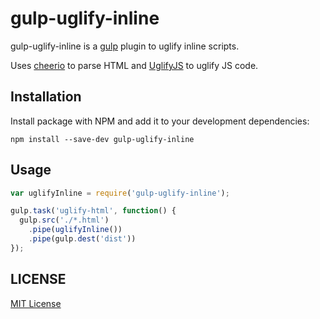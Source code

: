 # gulp-uglify-inline

gulp-uglify-inline is a [gulp](https://github.com/wearefractal/gulp) plugin to uglify inline scripts.

Uses [cheerio](https://github.com/cheeriojs/cheerio) to parse HTML and [UglifyJS](https://github.com/mishoo/UglifyJS) to uglify JS code.

## Installation

Install package with NPM and add it to your development dependencies:

`npm install --save-dev gulp-uglify-inline`

## Usage

```javascript
var uglifyInline = require('gulp-uglify-inline');

gulp.task('uglify-html', function() {
  gulp.src('./*.html')
    .pipe(uglifyInline())
    .pipe(gulp.dest('dist'))
});
```

## LICENSE

[MIT License](http://en.wikipedia.org/wiki/MIT_License)
